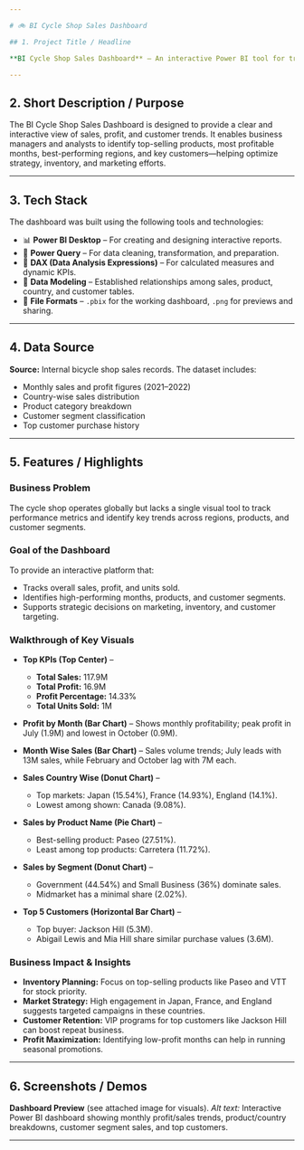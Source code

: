 ```yaml
---

# 🚲 BI Cycle Shop Sales Dashboard

## 1. Project Title / Headline

**BI Cycle Shop Sales Dashboard** – An interactive Power BI tool for tracking and analyzing global bicycle sales performance by month, product, country, and customer segment.

---
```


## 2. Short Description / Purpose

The BI Cycle Shop Sales Dashboard is designed to provide a clear and interactive view of sales, profit, and customer trends. It enables business managers and analysts to identify top-selling products, most profitable months, best-performing regions, and key customers—helping optimize strategy, inventory, and marketing efforts.

---

## 3. Tech Stack

The dashboard was built using the following tools and technologies:

* 📊 **Power BI Desktop** – For creating and designing interactive reports.
* 📂 **Power Query** – For data cleaning, transformation, and preparation.
* 🧠 **DAX (Data Analysis Expressions)** – For calculated measures and dynamic KPIs.
* 📝 **Data Modeling** – Established relationships among sales, product, country, and customer tables.
* 📁 **File Formats** – `.pbix` for the working dashboard, `.png` for previews and sharing.

---

## 4. Data Source

**Source:** Internal bicycle shop sales records.
The dataset includes:

* Monthly sales and profit figures (2021–2022)
* Country-wise sales distribution
* Product category breakdown
* Customer segment classification
* Top customer purchase history

---

## 5. Features / Highlights

### **Business Problem**

The cycle shop operates globally but lacks a single visual tool to track performance metrics and identify key trends across regions, products, and customer segments.

### **Goal of the Dashboard**

To provide an interactive platform that:

* Tracks overall sales, profit, and units sold.
* Identifies high-performing months, products, and customer segments.
* Supports strategic decisions on marketing, inventory, and customer targeting.

### **Walkthrough of Key Visuals**

* **Top KPIs (Top Center)** –

  * **Total Sales:** 117.9M
  * **Total Profit:** 16.9M
  * **Profit Percentage:** 14.33%
  * **Total Units Sold:** 1M

* **Profit by Month (Bar Chart)** – Shows monthly profitability; peak profit in July (1.9M) and lowest in October (0.9M).

* **Month Wise Sales (Bar Chart)** – Sales volume trends; July leads with 13M sales, while February and October lag with 7M each.

* **Sales Country Wise (Donut Chart)** –

  * Top markets: Japan (15.54%), France (14.93%), England (14.1%).
  * Lowest among shown: Canada (9.08%).

* **Sales by Product Name (Pie Chart)** –

  * Best-selling product: Paseo (27.51%).
  * Least among top products: Carretera (11.72%).

* **Sales by Segment (Donut Chart)** –

  * Government (44.54%) and Small Business (36%) dominate sales.
  * Midmarket has a minimal share (2.02%).

* **Top 5 Customers (Horizontal Bar Chart)** –

  * Top buyer: Jackson Hill (5.3M).
  * Abigail Lewis and Mia Hill share similar purchase values (3.6M).

### **Business Impact & Insights**

* **Inventory Planning:** Focus on top-selling products like Paseo and VTT for stock priority.
* **Market Strategy:** High engagement in Japan, France, and England suggests targeted campaigns in these countries.
* **Customer Retention:** VIP programs for top customers like Jackson Hill can boost repeat business.
* **Profit Maximization:** Identifying low-profit months can help in running seasonal promotions.

---

## 6. Screenshots / Demos

**Dashboard Preview** (see attached image for visuals).
*Alt text:* Interactive Power BI dashboard showing monthly profit/sales trends, product/country breakdowns, customer segment sales, and top customers.

---


